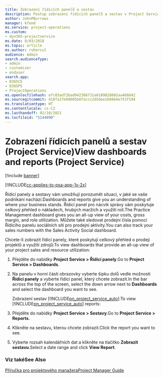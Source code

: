 ```yaml
---
title: Zobrazení řídicích panelů a sestav
description: Postup zobrazení řídicích panelů a sestav v Project Service
author: JohnPBurrows
manager: kfend
ms.service: project-operations
ms.custom:
- dyn365-projectservice
ms.date: 8/03/2018
ms.topic: article
ms.author: ruhercul
audience: Admin
search.audienceType:
- admin
- customizer
- enduser
search.app:
- D365CE
- D365PS
- ProjectOperations
ms.openlocfilehash: efc03adf2bad942386731a6189828802aa468d42
ms.sourcegitcommit: 418fa1fe9d605b8faccc2d5dee1b04b4e753f194
ms.translationtype: HT
ms.contentlocale: cs-CZ
ms.lasthandoff: 02/10/2021
ms.locfileid: "5144090"
---
```

# <a name="view-dashboards-and-reports-project-service"></a><span data-ttu-id="86360-103">Zobrazení řídicích panelů a sestav (Project Service)</span><span class="sxs-lookup"><span data-stu-id="86360-103">View dashboards and reports (Project Service)</span></span>

[!include [banner](../includes/psa-now-project-operations.md)]

[!INCLUDE[cc-applies-to-psa-app-1x-2x](../includes/cc-applies-to-psa-app-1x-2x.md)]

<span data-ttu-id="86360-104">Řídicí panely a sestavy vám umožňují porozumět situaci, v jaké se vaše podnikání nachází.</span><span class="sxs-lookup"><span data-stu-id="86360-104">Dashboards and reports give you an understanding of where your business stands.</span></span> <span data-ttu-id="86360-105">Řídicí panel pro nácvik správy vám poskytuje celkový přehled o nákladech, hrubých maržích a využití rolí.</span><span class="sxs-lookup"><span data-stu-id="86360-105">The Practice Management dashboard gives you an all-up view of your costs, gross margin, and role utilization.</span></span> <span data-ttu-id="86360-106">Můžete také sledovat prodejní čísla pomocí Řídicího panelu sociálních sítí pro prodejní aktivity.</span><span class="sxs-lookup"><span data-stu-id="86360-106">You can also track your sales numbers with the Sales Activity Social dashboard.</span></span>  
  
 <span data-ttu-id="86360-107">Chcete-li zobrazit řídicí panely, které poskytují celkový přehled o prodeji projektů a využití zdrojů:</span><span class="sxs-lookup"><span data-stu-id="86360-107">To view dashboards that provide an all-up view of your project sales and resource utilization:</span></span>  
  
1. <span data-ttu-id="86360-108">Přejděte do nabídky **Project Service > Řídicí panely**.</span><span class="sxs-lookup"><span data-stu-id="86360-108">Go to **Project Service > Dashboards**.</span></span>  
  
2. <span data-ttu-id="86360-109">Na panelu v horní části obrazovky vyberte šipku dolů vedle možnosti **Řídicí panely** a vyberte řídicí panel, který chcete zobrazit.</span><span class="sxs-lookup"><span data-stu-id="86360-109">In the bar across the top of the screen, select the down arrow next to **Dashboards** and select the dashboard you want to see.</span></span>  
  
   <span data-ttu-id="86360-110">Zobrazení sestav [!INCLUDE[pn_project_service_auto](../includes/pn-project-service-auto.md)]:</span><span class="sxs-lookup"><span data-stu-id="86360-110">To view [!INCLUDE[pn_project_service_auto](../includes/pn-project-service-auto.md)] reports:</span></span>  
  
3. <span data-ttu-id="86360-111">Přejděte do nabídky **Project Service > Sestavy**.</span><span class="sxs-lookup"><span data-stu-id="86360-111">Go to **Project Service > Reports**.</span></span>  
  
4. <span data-ttu-id="86360-112">Klikněte na sestavu, kterou chcete zobrazit.</span><span class="sxs-lookup"><span data-stu-id="86360-112">Click the report you want to see.</span></span>  
  
5. <span data-ttu-id="86360-113">Vyberte rozsah kalendářních dat a klikněte na tlačítko **Zobrazit sestavu**.</span><span class="sxs-lookup"><span data-stu-id="86360-113">Select a date range and click **View Report**.</span></span>  
  
### <a name="see-also"></a><span data-ttu-id="86360-114">Viz také</span><span class="sxs-lookup"><span data-stu-id="86360-114">See Also</span></span>  
 [<span data-ttu-id="86360-115">Příručka pro projektového manažera</span><span class="sxs-lookup"><span data-stu-id="86360-115">Project Manager Guide</span></span>](../psa/project-manager-guide.md)
